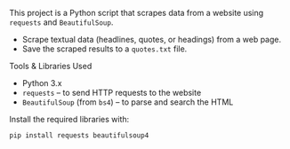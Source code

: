 

This project is a Python script that scrapes data from a website using `requests` and `BeautifulSoup`. 
- Scrape textual data (headlines, quotes, or headings) from a web page.
- Save the scraped results to a `quotes.txt` file.

 Tools & Libraries Used

- Python 3.x
- `requests` – to send HTTP requests to the website
- `BeautifulSoup` (from `bs4`) – to parse and search the HTML

Install the required libraries with:

```bash
pip install requests beautifulsoup4
